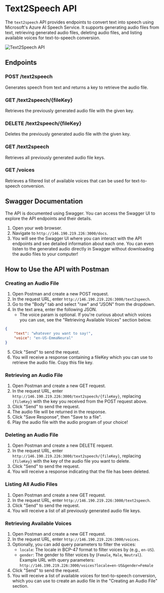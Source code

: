 # Text2Speech API

The `text2speech` API provides endpoints to convert text into speech using Microsoft's Azure AI Speech Service. It supports generating audio files from text, retrieving generated audio files, deleting audio files, and listing available voices for text-to-speech conversion.

![Text2Speech API](https://images.squarespace-cdn.com/content/v1/584ee3cc2994cac9e545aadd/1614723936610-2YKDTL8LYQ5H2HT147LG/image2.png?format=2500w)

## Endpoints

### POST /text2speech
Generates speech from text and returns a key to retrieve the audio file.

### GET /text2speech/{fileKey}
Retrieves the previously generated audio file with the given key.

### DELETE /text2speech/{fileKey}
Deletes the previously generated audio file with the given key.

### GET /text2speech
Retrieves all previously generated audio file keys.

### GET /voices
Retrieves a filtered list of available voices that can be used for text-to-speech conversion.

## Swagger Documentation

The API is documented using Swagger. You can access the Swagger UI to explore the API endpoints and their details.

1. Open your web browser.
2. Navigate to `http://146.190.219.226:3000/docs`.
3. You will see the Swagger UI where you can interact with the API endpoints and see detailed information about each one. You can even listen to the generated audio directly in Swagger without downloading the audio files to your computer!

## How to Use the API with Postman

### Creating an Audio File

1. Open Postman and create a new POST request.
2. In the request URL, enter `http://146.190.219.226:3000/text2speech`.
3. Go to the "Body" tab and select "raw" and "JSON" from the dropdown.
4. In the text area, enter the following JSON.
   - The voice param is optional. If you're curious about which voices you can use, see the "Retrieving Available Voices" section below.
```json
{
    "text": "whatever you want to say!",
    "voice": "en-US-EmmaNeural"
}
```
5. Click "Send" to send the request.
6. You will receive a response containing a fileKey which you can use to retrieve the audio file. Copy this file key.

### Retrieving an Audio File

1. Open Postman and create a new GET request.
2. In the request URL, enter `http://146.190.219.226:3000/text2speech/{fileKey}`, replacing `{fileKey}` with the key you received from the POST request above.
3. Click "Send" to send the request.
4. The audio file will be returned in the response.
5. Click "Save Response", then "Save to a file".
6. Play the audio file with the audio program of your choice!

### Deleting an Audio File

1. Open Postman and create a new DELETE request.
2. In the request URL, enter `http://146.190.219.226:3000/text2speech/{fileKey}`, replacing `{fileKey}` with the key of the audio file you want to delete.
3. Click "Send" to send the request.
4. You will receive a response indicating that the file has been deleted.

### Listing All Audio Files

1. Open Postman and create a new GET request.
2. In the request URL, enter `http://146.190.219.226:3000/text2speech`.
3. Click "Send" to send the request.
4. You will receive a list of all previously generated audio file keys.

### Retrieving Available Voices

1. Open Postman and create a new GET request.
2. In the request URL, enter `http://146.190.219.226:3000/voices`.
3. Optionally, you can add query parameters to filter the voices:
   - `locale`: The locale in BCP-47 format to filter voices by (e.g., `en-US`).
   - `gender`: The gender to filter voices by (`Female`, `Male`, `Neutral`).
   Example URL with query parameters: `http://146.190.219.226:3000/voices?locale=en-US&gender=Female`
4. Click "Send" to send the request.
5. You will receive a list of available voices for text-to-speech conversion, which you can use to create an audio file in the "Creating an Audio File" section.






